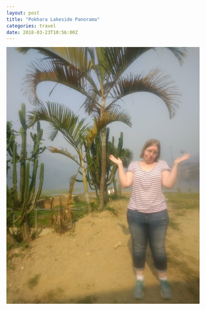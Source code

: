```yaml
---
layout: post
title: "Pokhara Lakeside Panorama"
categories: travel
date: 2018-03-23T10:56:00Z
---
```


![Pokhara Lakeside Panorama](/assets/pokhara-lakeside-panorama.jpg)
